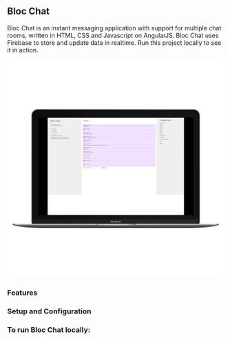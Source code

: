 ## Bloc Chat

Bloc Chat is an instant messaging application with support for multiple chat rooms, written in HTML, CSS and Javascript on AngularJS. Bloc Chat uses Firebase to store and update data in realtime. Run this project locally to see it in action.

![bloc chat screenshot](/bloc-chat.png?raw=true "Screenshot")

### Features

### Setup and Configuration

### To run Bloc Chat locally:
